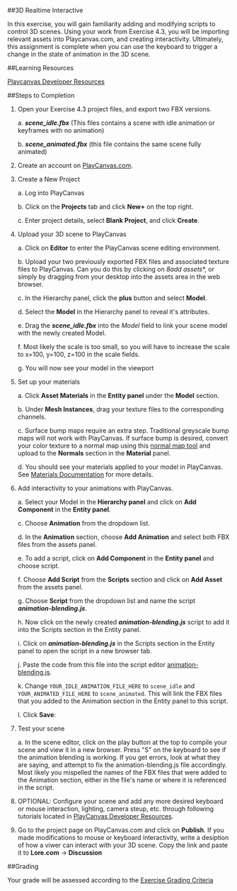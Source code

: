##3D Realtime Interactive
	

In this exercise, you will gain familiarity adding and modifying scripts to control 3D scenes. Using your work from Exercise 4.3, you will be importing relevant assets into Playcanvas.com, and creating interactivity. Ultimately, this assignment is complete when you can use the keyboard to trigger a change in the state of animation in the 3D scene. 


##Learning Resources

[Playcanvas Developer Resources](http://developer.playcanvas.com/)

			



##Steps to Completion
1. Open your Exercise 4.3 project files, and export two FBX versions.
  
   a. **_scene_idle.fbx_** (This files contains a scene with idle animation or keyframes with no animation)
   
   b. **_scene_animated.fbx_** (this file contains the same scene fully animated)

2. Create an account on [PlayCanvas.com](http://playcanvas.com).

3. Create a New Project

   a. Log into PlayCanvas
   
   b. Click on the **Projects** tab and click **New+** on the top right.
   
   c. Enter project details, select **Blank Project**, and click **Create**.
   
   
4. Upload your 3D scene to PlayCanvas
   
   a. Click on **Editor** to enter the PlayCanvas scene editing environment.
   
   b. Upload your two previously exported FBX files and associated texture files to PlayCanvas. Can you do this by clicking on *8add assets**, or simply by dragging from your desktop into the assets area in the web browser.
   
   c. In the Hierarchy panel, click the **plus** button and select **Model**.
   
   d. Select the **Model** in the Hierarchy panel to reveal it's attributes.
   
   e. Drag the **_scene_idle.fbx_** into the _Model_ field to link your scene model with the newly created Model. 
   
   f. Most likely the scale is too small, so you will have to increase the scale to x=100, y=100, z=100 in the scale fields.
   
   g. You will now see your model in the viewport
   
5. Set up your materials
   
   a. Click **Asset Materials** in the **Entity panel** under the **Model** section.
   
   b. Under **Mesh Instances**, drag your texture files to the corresponding channels.
   
   c. Surface bump maps require an extra step. Traditional greyscale bump maps will not work with PlayCanvas. If surface bump is desired, convert your color texture to a normal map using this [normal map tool](http://cpetry.github.io/NormalMap-Online/) and upload to the **Normals** section in the **Material** panel.
   
   d. You should see your materials applied to your model in PlayCanvas. See [Materials Documentation](http://developer.playcanvas.com/en/tutorials/beginner/basic-materials/) for more details.

6. Add interactivity to your animations with PlayCanvas. 	
   
   a. Select your Model in the **Hierarchy panel** and click on **Add Component** in the **Entity panel**.

   c. Choose **Animation** from the dropdown list.
   
   d. In the **Animation** section, choose **Add Animation** and select both FBX files from the assets panel.
   
   e. To add a script, click on **Add Component** in the **Entity panel** and choose script.
   
   f. Choose **Add Script** from the **Scripts** section and click on **Add Asset** from the assets panel.
   
   g. Choose **Script** from the dropdown list and name the script **_animation-blending.js_**.
   
   h. Now click on the newly created **_animation-blending.js_** script to add it into the Scripts section in the Entity panel.
   
   i. Click on **_animation-blending.js_** in the Scripts section in the Entity panel to open the script in a new browser tab.

   j. Paste the code from this file into the script editor [animation-blending.js](https://raw.githubusercontent.com/michael-collins/aa110-fa2015/master/exercises/exercise-5.0/animation-blending.js).
   
   k.  Change `YOUR_IDLE_ANIMATION_FILE_HERE` to `scene_idle` and `YOUR_ANIMATED_FILE_HERE` to `scene_animated`. This will link the FBX files that you added to the Animation section in the Entity panel to this script.
   
   l. Click **Save**:
   
7. Test your scene
   
   a. In the scene editor, click on the play button at the top to compile your scene and view it in a new browser. Press "S" on the keyboard to see if the animation blending is working. If you get errors, look at what they are saying, and attempt to fix the animation-blending.js file accordingly. Most likely you mispelled the names of the FBX files that were added to the Animation section, either in the file's name or where it is referenced in the script.

8. OPTIONAL: Configure your scene and add any more desired keyboard or mouse interaction, lighting, camera steup, etc. through following tutorials located in [PlayCanvas Developer Resources](http://developer.playcanvas.com/en/tutorials/).

9. Go to the project page on PlayCanvas.com and click on **Publish**. If you made modifications to mouse or keyboard interactivity, write a desiption of how a viwer can interact with your 3D scene. Copy the link and paste it to **Lore.com** → **Discussion**



##Grading

Your grade will be assessed according to the [Exercise Grading Criteria](/grading/exercise-grading-criteria.md)
